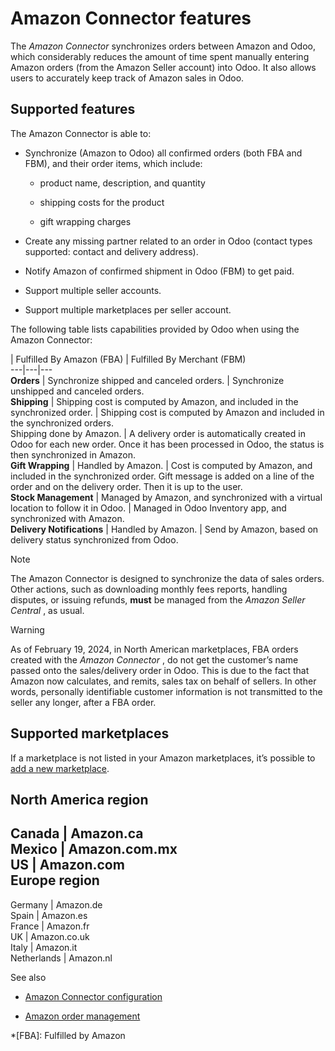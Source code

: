 # Amazon Connector features

The _Amazon Connector_ synchronizes orders between Amazon and Odoo, which
considerably reduces the amount of time spent manually entering Amazon orders
(from the Amazon Seller account) into Odoo. It also allows users to accurately
keep track of Amazon sales in Odoo.

## Supported features

The Amazon Connector is able to:

  * Synchronize (Amazon to Odoo) all confirmed orders (both FBA and FBM), and their order items, which include:

    * product name, description, and quantity

    * shipping costs for the product

    * gift wrapping charges

  * Create any missing partner related to an order in Odoo (contact types supported: contact and delivery address).

  * Notify Amazon of confirmed shipment in Odoo (FBM) to get paid.

  * Support multiple seller accounts.

  * Support multiple marketplaces per seller account.

The following table lists capabilities provided by Odoo when using the Amazon
Connector:

| Fulfilled By Amazon (FBA) | Fulfilled By Merchant (FBM)  
---|---|---  
**Orders** | Synchronize shipped and canceled orders. | Synchronize unshipped and canceled orders.  
**Shipping** | Shipping cost is computed by Amazon, and included in the synchronized order. | Shipping cost is computed by Amazon and included in the synchronized orders.  
Shipping done by Amazon. | A delivery order is automatically created in Odoo for each new order. Once it has been processed in Odoo, the status is then synchronized in Amazon.  
**Gift Wrapping** | Handled by Amazon. | Cost is computed by Amazon, and included in the synchronized order. Gift message is added on a line of the order and on the delivery order. Then it is up to the user.  
**Stock Management** | Managed by Amazon, and synchronized with a virtual location to follow it in Odoo. | Managed in Odoo Inventory app, and synchronized with Amazon.  
**Delivery Notifications** | Handled by Amazon. | Send by Amazon, based on delivery status synchronized from Odoo.  
  
Note

The Amazon Connector is designed to synchronize the data of sales orders.
Other actions, such as downloading monthly fees reports, handling disputes, or
issuing refunds, **must** be managed from the _Amazon Seller Central_ , as
usual.

Warning

As of February 19, 2024, in North American marketplaces, FBA orders created
with the _Amazon Connector_ , do not get the customer’s name passed onto the
sales/delivery order in Odoo. This is due to the fact that Amazon now
calculates, and remits, sales tax on behalf of sellers. In other words,
personally identifiable customer information is not transmitted to the seller
any longer, after a FBA order.

## Supported marketplaces

If a marketplace is not listed in your Amazon marketplaces, it’s possible to
[add a new marketplace](setup.html#amazon-add-new-marketplace).

**North America region**  
---  
Canada | Amazon.ca  
Mexico | Amazon.com.mx  
US | Amazon.com  
**Europe region**  
---  
Germany | Amazon.de  
Spain | Amazon.es  
France | Amazon.fr  
UK | Amazon.co.uk  
Italy | Amazon.it  
Netherlands | Amazon.nl  
  
See also

  * [Amazon Connector configuration](setup.html)

  * [Amazon order management](manage.html)

  *[FBA]: Fulfilled by Amazon

